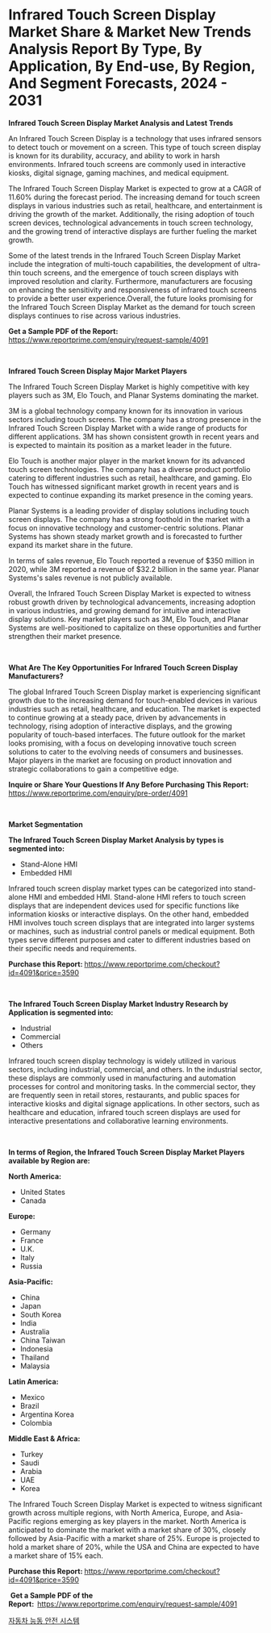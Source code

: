 <p><h1>Infrared Touch Screen Display Market Share & Market New Trends Analysis Report By Type, By Application, By End-use, By Region, And Segment Forecasts, 2024 - 2031</h1></p><p><strong>Infrared Touch Screen Display Market Analysis and Latest Trends</strong></p>
<p><p>An Infrared Touch Screen Display is a technology that uses infrared sensors to detect touch or movement on a screen. This type of touch screen display is known for its durability, accuracy, and ability to work in harsh environments. Infrared touch screens are commonly used in interactive kiosks, digital signage, gaming machines, and medical equipment.</p><p>The Infrared Touch Screen Display Market is expected to grow at a CAGR of 11.60% during the forecast period. The increasing demand for touch screen displays in various industries such as retail, healthcare, and entertainment is driving the growth of the market. Additionally, the rising adoption of touch screen devices, technological advancements in touch screen technology, and the growing trend of interactive displays are further fueling the market growth.</p><p>Some of the latest trends in the Infrared Touch Screen Display Market include the integration of multi-touch capabilities, the development of ultra-thin touch screens, and the emergence of touch screen displays with improved resolution and clarity. Furthermore, manufacturers are focusing on enhancing the sensitivity and responsiveness of infrared touch screens to provide a better user experience.Overall, the future looks promising for the Infrared Touch Screen Display Market as the demand for touch screen displays continues to rise across various industries.</p></p>
<p><strong>Get a Sample PDF of the Report:&nbsp;</strong> <a href="https://www.reportprime.com/enquiry/request-sample/4091">https://www.reportprime.com/enquiry/request-sample/4091</a></p>
<p>&nbsp;</p>
<p><strong>Infrared Touch Screen Display Major Market Players</strong></p>
<p><p>The Infrared Touch Screen Display Market is highly competitive with key players such as 3M, Elo Touch, and Planar Systems dominating the market. </p><p>3M is a global technology company known for its innovation in various sectors including touch screens. The company has a strong presence in the Infrared Touch Screen Display Market with a wide range of products for different applications. 3M has shown consistent growth in recent years and is expected to maintain its position as a market leader in the future.</p><p>Elo Touch is another major player in the market known for its advanced touch screen technologies. The company has a diverse product portfolio catering to different industries such as retail, healthcare, and gaming. Elo Touch has witnessed significant market growth in recent years and is expected to continue expanding its market presence in the coming years.</p><p>Planar Systems is a leading provider of display solutions including touch screen displays. The company has a strong foothold in the market with a focus on innovative technology and customer-centric solutions. Planar Systems has shown steady market growth and is forecasted to further expand its market share in the future.</p><p>In terms of sales revenue, Elo Touch reported a revenue of $350 million in 2020, while 3M reported a revenue of $32.2 billion in the same year. Planar Systems's sales revenue is not publicly available. </p><p>Overall, the Infrared Touch Screen Display Market is expected to witness robust growth driven by technological advancements, increasing adoption in various industries, and growing demand for intuitive and interactive display solutions. Key market players such as 3M, Elo Touch, and Planar Systems are well-positioned to capitalize on these opportunities and further strengthen their market presence.</p></p>
<p>&nbsp;</p>
<p><strong>What Are The Key Opportunities For Infrared Touch Screen Display Manufacturers?</strong></p>
<p><p>The global Infrared Touch Screen Display market is experiencing significant growth due to the increasing demand for touch-enabled devices in various industries such as retail, healthcare, and education. The market is expected to continue growing at a steady pace, driven by advancements in technology, rising adoption of interactive displays, and the growing popularity of touch-based interfaces. The future outlook for the market looks promising, with a focus on developing innovative touch screen solutions to cater to the evolving needs of consumers and businesses. Major players in the market are focusing on product innovation and strategic collaborations to gain a competitive edge.</p></p>
<p><strong>Inquire or Share Your Questions If Any Before Purchasing This Report:</strong> <a href="https://www.reportprime.com/enquiry/pre-order/4091">https://www.reportprime.com/enquiry/pre-order/4091</a></p>
<p>&nbsp;</p>
<p><strong>Market Segmentation</strong></p>
<p><strong>The Infrared Touch Screen Display Market Analysis by types is segmented into:</strong></p>
<p><ul><li>Stand-Alone HMI</li><li>Embedded HMI</li></ul></p>
<p><p>Infrared touch screen display market types can be categorized into stand-alone HMI and embedded HMI. Stand-alone HMI refers to touch screen displays that are independent devices used for specific functions like information kiosks or interactive displays. On the other hand, embedded HMI involves touch screen displays that are integrated into larger systems or machines, such as industrial control panels or medical equipment. Both types serve different purposes and cater to different industries based on their specific needs and requirements.</p></p>
<p><strong>Purchase this Report:&nbsp;</strong><a href="https://www.reportprime.com/checkout?id=4091&price=3590">https://www.reportprime.com/checkout?id=4091&price=3590</a></p>
<p>&nbsp;</p>
<p><strong>The Infrared Touch Screen Display Market Industry Research by Application is segmented into:</strong></p>
<p><ul><li>Industrial</li><li>Commercial</li><li>Others</li></ul></p>
<p><p>Infrared touch screen display technology is widely utilized in various sectors, including industrial, commercial, and others. In the industrial sector, these displays are commonly used in manufacturing and automation processes for control and monitoring tasks. In the commercial sector, they are frequently seen in retail stores, restaurants, and public spaces for interactive kiosks and digital signage applications. In other sectors, such as healthcare and education, infrared touch screen displays are used for interactive presentations and collaborative learning environments.</p></p>
<p>&nbsp;</p>
<p><strong>In terms of Region, the Infrared Touch Screen Display Market Players available by Region are:</strong></p>
<p>
    <p> <strong> North America: </strong>
        <ul>
            <li>United States</li>
            <li>Canada</li>
        </ul>
        </p> 
    <p> <strong> Europe: </strong>
        <ul>
            <li>Germany</li>
            <li>France</li>
            <li>U.K.</li>
            <li>Italy</li>
            <li>Russia</li>
        </ul>
        </p> 
    <p> <strong> Asia-Pacific: </strong>
        <ul>
            <li>China</li>
            <li>Japan</li>
            <li>South Korea</li>
            <li>India</li>
            <li>Australia</li>
            <li>China Taiwan</li>
            <li>Indonesia</li>
            <li>Thailand</li>
            <li>Malaysia</li>
        </ul>
        </p> 
    <p> <strong> Latin America: </strong>
        <ul>
            <li>Mexico</li>
            <li>Brazil</li>
            <li>Argentina Korea</li>
            <li>Colombia</li>
        </ul>
        </p> 
    <p> <strong> Middle East & Africa: </strong>
        <ul>
            <li>Turkey</li>
            <li>Saudi</li>
            <li>Arabia</li>
            <li>UAE</li>
            <li>Korea</li>
        </ul>
    </p>
    </p>
<p><p>The Infrared Touch Screen Display Market is expected to witness significant growth across multiple regions, with North America, Europe, and Asia-Pacific regions emerging as key players in the market. North America is anticipated to dominate the market with a market share of 30%, closely followed by Asia-Pacific with a market share of 25%. Europe is projected to hold a market share of 20%, while the USA and China are expected to have a market share of 15% each.</p></p>
<p><strong>Purchase this Report: </strong><a href="https://www.reportprime.com/checkout?id=4091&price=3590">https://www.reportprime.com/checkout?id=4091&price=3590</a></p>
<p>&nbsp;<strong>Get a Sample PDF of the Report:&nbsp;&nbsp;</strong><a href="https://www.reportprime.com/enquiry/request-sample/4091">https://www.reportprime.com/enquiry/request-sample/4091</a></p>
<p><strong></strong></p>
<p><p><a href="https://medium.com/@hulk678678/2024-2031%EB%85%84-%EA%B8%B0%EA%B0%84%EC%9D%84-%EC%9C%84%ED%95%9C-%EC%9E%90%EB%8F%99%EC%B0%A8-%EB%8A%A5%EB%8F%99-%EC%95%88%EC%A0%84-%EC%8B%9C%EC%8A%A4%ED%85%9C-%EC%8B%9C%EC%9E%A5-%EB%8F%99%ED%96%A5-%EB%B0%8F-%EC%8B%9C%EC%9E%A5-%EB%B6%84%EC%84%9D-%EC%98%88%EC%B8%A1-ebe0259d0e97">자동차 능동 안전 시스템</a></p></p>